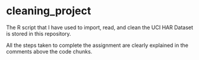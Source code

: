 # cleaning_project

The R script that I have used to import, read, and clean the UCI HAR Dataset is stored in this repository.

All the steps taken to complete the assignment are clearly explained in the comments above the code chunks.
